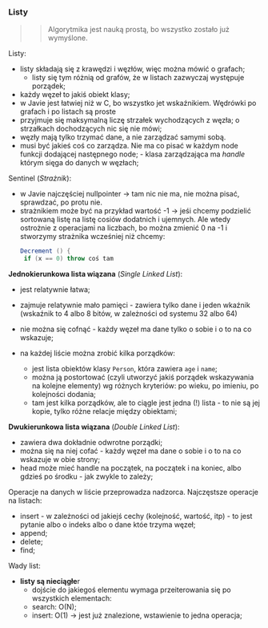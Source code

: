 ### Listy

>> Algorytmika jest nauką prostą, bo wszystko zostało już wymyślone.

Listy:
- listy składają się z krawędzi i węzłów, więc można mówić o grafach;
    - listy się tym różnią od grafów, że w listach zazwyczaj występuje porządek;
- każdy węzeł to jakiś obiekt klasy;
- w Javie jest łatwiej niż w C, bo wszystko jet wskaźnikiem. Wędrówki po grafach i po listach są proste
- przyjmuje się maksymalną liczę strzałek wychodzących z węzła; o strzałkach dochodzących nic się nie mówi;
- węzły mają tylko trzymać dane, a nie zarządzać samymi sobą.
- musi być jakieś coś co zarządza. Nie ma co pisać w każdym node funkcji dodającej następnego node;
        - klasa zarządzająca ma _handle_ którym sięga do danych w węzłach;

Sentinel (_Strażnik_):
- w Javie najczęściej nullpointer -> tam nic nie ma, nie można pisać, sprawdzać, po protu nie.
- strażnikiem może być na przykład wartość -1 -> jeśi chcemy podzielić sortowaną listę na listę cosiów dodatnich i ujemnych. Ale wtedy ostrożnie z operacjami na liczbach, bo można zmienić 0 na -1 i stworzymy strażnika wcześniej niż chcemy:
   ```JAVA
   Decrement () {
    if (x == 0) throw coś tam
   ```

**Jednokierunkowa lista wiązana** (_Single Linked List_):
- jest relatywnie łatwa;
- zajmuje relatywnie mało pamięci - zawiera tylko dane i jeden wkaźnik (wskaźnik to 4 albo 8 bitów, w zależności od systemu 32 albo 64)
- nie można się cofnąć - każdy węzeł ma dane tylko o sobie i o to na co wskazuje;

- na każdej liście można zrobić kilka porządków:
    - jest lista obiektów klasy `Person`, która zawiera `age` i `name`;
    - można ją postortować (czyli utworzyć jakiś porządek wskazywania na kolejne elementy) wg różnych kryteriów: po wieku, po imieniu, po kolejności dodania;
    - tam jest kilka porządków, ale to ciągle jest jedna (!) lista - to nie są jej kopie, tylko różne relacje między obiektami;

**Dwukierunkowa lista wiązana** (_Double Linked List_):
- zawiera dwa dokładnie odwrotne porządki;
- można się na niej cofać - każdy węzeł ma dane o sobie i o to na co wskazuje w obie strony;
- head może mieć handle na początek, na początek i na koniec, albo gdzieś po środku - jak zwykle to zależy;

Operacje na danych w liście przeprowadza nadzorca. Najczęstsze operacje na listach:
- insert - w zależności od jakiejś cechy (kolejność, wartość, itp) - to jest pytanie albo o indeks albo o dane któe trzyma węzeł;
- append;
- delete;
- find;

Wady list:
- **listy są nieciągłe**r
    - dojście do jakiegoś elementu wymaga przeiterowania się po wszystkich elementach:
    - search: O(N);
    - insert: O(1) -> jest już znalezione, wstawienie to jedna operacja;